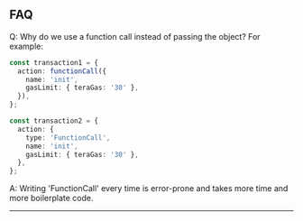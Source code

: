 ## FAQ

Q: Why do we use a function call instead of passing the object?
For example:

```ts
const transaction1 = {
  action: functionCall({
    name: 'init',
    gasLimit: { teraGas: '30' },
  }),
};

const transaction2 = {
  action: {
    type: 'FunctionCall',
    name: 'init',
    gasLimit: { teraGas: '30' },
  },
};
```
A: Writing 'FunctionCall' every time is error-prone and takes more time and 
more boilerplate code.

---

